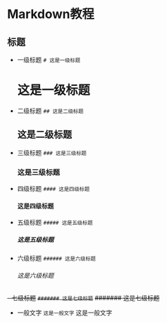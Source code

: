 # Markdown教程

## 标题

- 一级标题
    `# 这是一级标题`

    # 这是一级标题

- 二级标题
    `## 这是二级标题`

    ## 这是二级标题

- 三级标题
    `### 这是三级标题`

    ### 这是三级标题

- 四级标题
    `#### 这是四级标题`

    #### 这是四级标题

- 五级标题
    `##### 这是五级标题`

    ##### 这是五级标题

- 六级标题
    `###### 这是六级标题`

    ###### 这是六级标题

~~- 七级标题~~
    ~~`####### 这是七级标题`~~
    ~~####### 这是七级标题~~

- 一般文字
    `这是一般文字`
    这是一般文字
